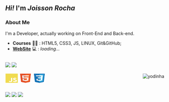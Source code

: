 ## *Hi!* I'm ***Joisson Rocha***

### About Me

I'm a Developer, actually working on Front-End and Back-end.

- **Courses** 👨‍💻 : HTML5, CSS3, JS, LINUX, Git&GitHub;
- [**WebSite**](https://strattegia.vercel.app) 💻 : *loading...*

##
<!-- outro efeito -> midnight-purple | dark | dracula -->
<div>
  <img height="150em" src="https://github-readme-stats.vercel.app/api?username=strattegia0704&theme=dracula"/>
  <img height="150em" src="https://github-readme-stats.vercel.app/api/top-langs/?username=strattegia0704&layout=compact&langs_count=7&theme=dracula"/>
</div>
<div style="display: inline_block"><br>
  <img align="center" alt="Js" height="30" width="40" src="https://raw.githubusercontent.com/devicons/devicon/master/icons/javascript/javascript-plain.svg">
  <img align="center" alt="HTML" height="30" width="40" src="https://raw.githubusercontent.com/devicons/devicon/master/icons/html5/html5-original.svg">
  <img align="center" alt="CSS" height="30" width="40" src="https://raw.githubusercontent.com/devicons/devicon/master/icons/css3/css3-original.svg">
  <img align="right" alt="yodinha" src="https://media.discordapp.net/attachments/861650276519641109/879132176053051472/baby-yoda_1.gif">
</div>
  
  ##
  
<div> 
  <a href = "mailto:strattegiadev@gmail.com" target="_blank"><img src="https://img.shields.io/badge/-Gmail-C72F23?style=for-the-badge&logo=gmail&logoColor=white" target="_blank"></a>
  <a href = "https://www.linkedin.com/in/joisson-victor-brand%C3%A3o-rocha-7515b8229/" target="_blank"><img src="https://img.shields.io/badge/Linkedin-00669C?style=for-the-badge&logo=linkedin&logoColor=white" target="_blank"></a>
  <a href = "https://beacons.ai/strattegia" target="_blank"><img src="https://img.shields.io/badge/%F0%9F%93%A6-All%20My%20Social%20Medias-3B3838?style=for-the-badge&logo=&logoColor=white" target="_blank"></a>
</div>

